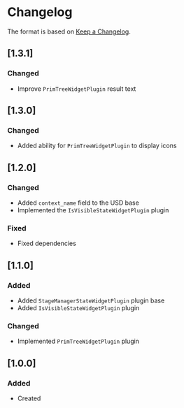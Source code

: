 # Changelog
The format is based on [Keep a Changelog](https://keepachangelog.com/en/1.0.0/).

## [1.3.1]
### Changed
- Improve `PrimTreeWidgetPlugin` result text

## [1.3.0]
### Changed
- Added ability for `PrimTreeWidgetPlugin` to display icons

## [1.2.0]
### Changed
- Added `context_name` field to the USD base
- Implemented the `IsVisibleStateWidgetPlugin` plugin

### Fixed
- Fixed dependencies

## [1.1.0]
### Added
- Added `StageManagerStateWidgetPlugin` plugin base
- Added `IsVisibleStateWidgetPlugin` plugin

### Changed
- Implemented `PrimTreeWidgetPlugin` plugin

## [1.0.0]
### Added
- Created
